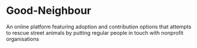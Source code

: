 # Good-Neighbour
An online platform featuring adoption and contribution options that attempts to rescue street animals by putting regular people in touch with nonprofit organisations
